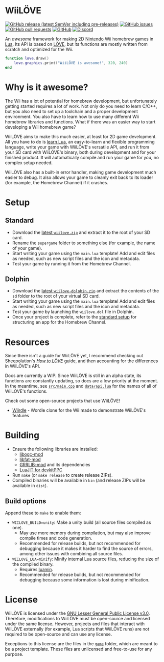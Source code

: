 # WiiLÖVE
[![GitHub release (latest SemVer including pre-releases)](https://img.shields.io/github/v/release/HTV04/wiilove?include_prereleases&style=flat-square)](https://github.com/HTV04/wiilove/releases) [![GitHub issues](https://img.shields.io/github/issues/HTV04/wiilove?style=flat-square)](https://github.com/HTV04/wiilove/issues) [![GitHub pull requests](https://img.shields.io/github/issues-pr/HTV04/wiilove?style=flat-square)](https://github.com/HTV04/wiilove/pulls) [![GitHub](https://img.shields.io/github/license/HTV04/wiilove?style=flat-square)](https://github.com/HTV04/wiilove/blob/main/LICENSE) [![Discord](https://img.shields.io/discord/852658576577003550?style=flat-square)](https://discord.gg/tQGzN2Wu48)

An *awesome* framework for making 2D [Nintendo Wii](https://en.wikipedia.org/wiki/Wii) homebrew games in [Lua](https://www.lua.org/). Its API is based on [LÖVE](https://love2d.org/), but its functions are mostly written from scratch and optimized for the Wii.

```lua
function love.draw()
	love.graphics.print("WiiLÖVE is awesome!", 320, 240)
end
```

# Why is it awesome?
The Wii has a lot of potential for homebrew development, but unfortunately getting started requires a lot of work. Not only do you need to learn C/C++, but you also need to set up a toolchain and a proper development environment. You also have to learn how to use many different Wii homebrew libraries and functions. What if there was an easier way to start developing a Wii homebrew game?

WiiLÖVE aims to make this much easier, at least for 2D game development. All you have to do is [learn Lua](https://www.lua.org/manual/5.1/), an easy-to-learn and flexible programming language, write your game with WiiLÖVE's versatile API, and run it from your SD card with WiiLÖVE's binary, both during development and for your finished product. It will automatically compile and run your game for you, no complex setup needed.

WiiLÖVE also has a built-in error handler, making game development much easier to debug. It also allows your game to cleanly exit back to its loader (for example, the Homebrew Channel) if it crashes.

# Setup
## Standard
* Download the [latest `wiilove.zip`](https://github.com/HTV04/wiilove/releases/latest) and extract it to the root of your SD card.
* Rename the `supergame` folder to something else (for example, the name of your game).
* Start writing your game using the `main.lua` template! Add and edit files as needed, such as new script files and the icon and metadata.
* Test your game by running it from the Homebrew Channel.

## Dolphin
* Download the [latest `wiilove-dolphin.zip`](https://github.com/HTV04/wiilove/releases/latest) and extract the contents of the `sd` folder to the root of your virtual SD card.
* Start writing your game using the `main.lua` template! Add and edit files as needed, such as new script files and the icon and metadata.
* Test your game by launching the `wiilove.dol` file in Dolphin.
* Once your project is complete, refer to the [standard setup](#standard) for structuring an app for the Homebrew Channel.

# Resources
Since there isn't a guide for WiiLÖVE yet, I recommend checking out Sheepolution's [*How to LÖVE*](https://www.sheepolution.com/learn/book/contents) guide, and then accounting for the differences in WiiLÖVE's API.

Docs are currently a WIP. Since WiiLÖVE is still in an alpha state, its functions are constantly updating, so docs are a low priority at the moment. In the meantime, see [`src/main.cpp`](src/main.cpp) and [`data/api.lua`](data/api.lua) for the names of all of WiiLÖVE's functions.

Check out some open-source projects that use WiiLÖVE!
* [Wiirdle](https://github.com/HTV04/wiirdle) - Wordle clone for the Wii made to demonstrate WiiLÖVE's features

# Building
* Ensure the following libraries are installed:
  * [libogc-mod](https://github.com/HTV04/libogc-mod)
  * [libfat-mod](https://github.com/HTV04/libfat-mod)
  * [GRRLIB-mod](https://github.com/HTV04/GRRLIB-mod) and its dependencies
  * [LuaJIT for devkitPPC](https://github.com/HTV04/LuaJIT)
* Run `make` (or `make release` to create release ZIPs).
* Compiled binaries will be available in `bin` (and release ZIPs will be available in `dist`).

## Build options
Append these to `make` to enable them:
* `WIILOVE_BUILD=unity`: Make a unity build (all source files compiled as one).
  * May use more memory during compilation, but may also improve compile times and code generation.
  * Recommended for release builds, but not recommended for debugging because it makes it harder to find the source of errors, among other issues with combining all source files.
* `WIILOVE_LUA=minify`: Minify internal Lua source files, reducing the size of the compiled binary.
  * Requires [luamin](https://github.com/mathiasbynens/luamin#using-the-luamin-binary).
  * Recommended for release builds, but not recommended for debugging because some information is lost during minification.

# License
WiiLÖVE is licensed under the [GNU Lesser General Public License v3.0](LICENSE). Therefore, modifications to WiiLÖVE must be open-source and licensed under the same license. However, projects and files that interact with WiiLÖVE externally (for example, Lua scripts that WiiLÖVE runs) are not required to be open-source and can use any license.

Exceptions to this license are the files in the [`game`](game) folder, which are meant to be a project template. These files are unlicensed and free-to-use for any purpose.

